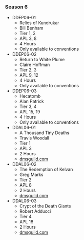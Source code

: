 ### Season 6
* DDEP06-01
    * Relics of Kundrukar
    * Bill Benham
    * Tier 1, 2
    * APL 3, 8
    * 4 Hours
    * Only available to conventions
* DDEP06-02
    * Return to White Plume
    * Claire Hoffman
    * Tier 2, 3
    * APL 9, 12
    * 4 Hours
    * Only available to conventions
* DDEP06-03
    * Hecatomb
    * Alan Patrick
    * Tier 3, 4
    * APL 15, 19
    * 4 Hours
    * Only available to conventions
* DDAL06-01
    * A Thousand Tiny Deaths
    * Travis Woodall
    * Tier 1
    * APL 3
    * 2 Hours
    * [dmsguild.com](http://www.dmsguild.com/product/209228/DDAL0601-A-Thousand-Tiny-Deaths-5e?affiliate_id=757342)
* DDAL06-02
    * The Redemption of Kelvan
    * Greg Marks
    * Tier 2
    * APL 8
    * 2 Hours
    * [dmsguild.com](http://www.dmsguild.com/product/211249/DDAL0602-The-Redemption-of-Kelvan-5e?affiliate_id=757342)
* DDAL06-03
    * Crypt of the Death Giants
    * Robert Adducci
    * Tier 4
    * APL 18
    * 2 Hours
    * [dmsguild.com](http://www.dmsguild.com/product/213029/DDAL0603-Crypt-of-the-Death-Giants-5e?affiliate_id=757342)
